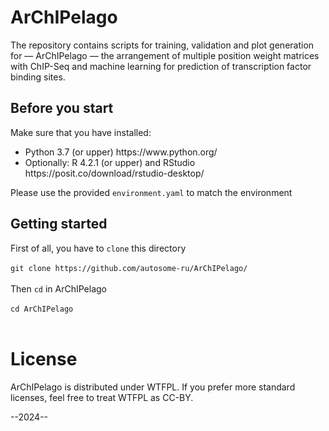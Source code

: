 # ArChIPelago
The repository contains scripts for training, validation and plot generation for — ArChIPelago — the arrangement of multiple position weight matrices with ChIP-Seq and machine learning for prediction of transcription factor binding sites.

## Before you start

Make sure that you have installed:
<ul>
<li>Python 3.7 (or upper) https://www.python.org/
<li>Optionally: R 4.2.1 (or upper) and RStudio https://posit.co/download/rstudio-desktop/
</ul>

Please use the provided ```environment.yaml``` to match the environment

## Getting started

First of all, you have to ```clone``` this directory</br></br>
```git clone https://github.com/autosome-ru/ArChIPelago/```</br></br>
Then ```cd``` in ArChIPelago </br></br>
```cd ArChIPelago```</br></br>


# License
ArChIPelago is distributed under WTFPL. If you prefer more standard licenses, feel free to treat WTFPL as CC-BY.

--2024--
